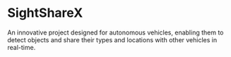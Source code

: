 # SightShareX
An innovative project designed for autonomous vehicles, enabling them to detect objects and share their types and locations with other vehicles in real-time. 
